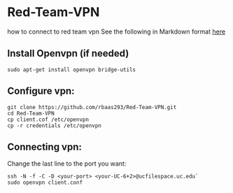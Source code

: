# Red-Team-VPN
how to connect to red team vpn 
See the following in Markdown format [here](https://github.com/rbaas293/Red-Team-VPN)
## Install Openvpn (if needed)
`sudo apt-get install openvpn bridge-utils`

## Configure vpn:
```
git clone https://github.com/rbaas293/Red-Team-VPN.git
cd Red-Team-VPN
cp client.cof /etc/openvpn
cp -r credentials /etc/openvpn
```
## Connecting vpn:
Change the last line to the port you want:
```
ssh -N -f -C -D <your-port> <your-UC-6+2>@ucfilespace.uc.edu`
sudo openvpn client.conf
```



